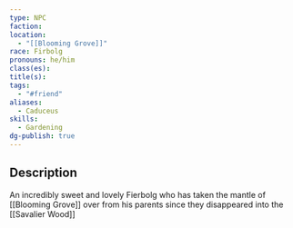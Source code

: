 ```yaml
---
type: NPC
faction: 
location:
  - "[[Blooming Grove]]"
race: Firbolg
pronouns: he/him
class(es): 
title(s): 
tags:
  - "#friend"
aliases:
  - Caduceus
skills:
  - Gardening
dg-publish: true
---
```

## Description
An incredibly sweet and lovely Fierbolg who has taken the mantle of [[Blooming Grove]] over from his parents since they disappeared into the [[Savalier Wood]]